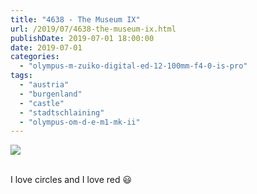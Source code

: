 ```yaml
---
title: "4638 - The Museum IX"
url: /2019/07/4638-the-museum-ix.html
publishDate: 2019-07-01 18:00:00
date: 2019-07-01
categories: 
  - "olympus-m-zuiko-digital-ed-12-100mm-f4-0-is-pro"
tags: 
  - "austria"
  - "burgenland"
  - "castle"
  - "stadtschlaining"
  - "olympus-om-d-e-m1-mk-ii"
---
```

<div class="container">
<div class="center"><a target="_blank" href="https://d25zfm9zpd7gm5.cloudfront.net/1200x1200/2018/20180402_121825_lr.jpg"><img class="webfeedsFeaturedVisual" src="https://d25zfm9zpd7gm5.cloudfront.net/0600x0600/2018/20180402_121825_lr.jpg" /></a></div>
</div>
<br />

I love circles and I love red :smiley: